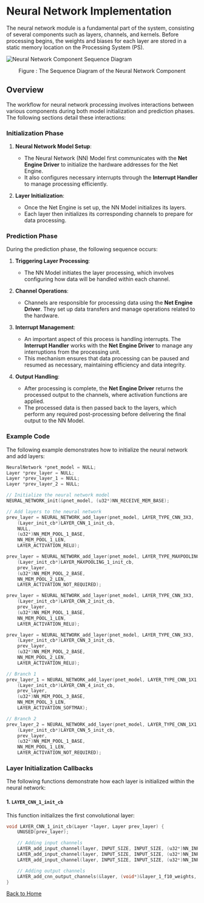 # Neural Network Implementation

The neural network module is a fundamental part of the system, consisting of several components such as layers, channels, and kernels. Before processing begins, the weights and biases for each layer are stored in a static memory location on the Processing System (PS).

![Neural Network Component Sequence Diagram](../images/neural_network_sequence_diagram.png)  
<p align="center">Figure : The Sequence Diagram of the Neural Network Component</p>

## Overview

The workflow for neural network processing involves interactions between various components during both model initialization and prediction phases. The following sections detail these interactions:

### Initialization Phase

1. **Neural Network Model Setup**:
   - The Neural Network (NN) Model first communicates with the **Net Engine Driver** to initialize the hardware addresses for the Net Engine.
   - It also configures necessary interrupts through the **Interrupt Handler** to manage processing efficiently.

2. **Layer Initialization**:
   - Once the Net Engine is set up, the NN Model initializes its layers.
   - Each layer then initializes its corresponding channels to prepare for data processing.

### Prediction Phase

During the prediction phase, the following sequence occurs:

1. **Triggering Layer Processing**:
   - The NN Model initiates the layer processing, which involves configuring how data will be handled within each channel.

2. **Channel Operations**:
   - Channels are responsible for processing data using the **Net Engine Driver**. They set up data transfers and manage operations related to the hardware.

3. **Interrupt Management**:
   - An important aspect of this process is handling interrupts. The **Interrupt Handler** works with the **Net Engine Driver** to manage any interruptions from the processing unit.
   - This mechanism ensures that data processing can be paused and resumed as necessary, maintaining efficiency and data integrity.

4. **Output Handling**:
   - After processing is complete, the **Net Engine Driver** returns the processed output to the channels, where activation functions are applied.
   - The processed data is then passed back to the layers, which perform any required post-processing before delivering the final output to the NN Model.

### Example Code

The following example demonstrates how to initialize the neural network and add layers:

```c
NeuralNetwork *pnet_model = NULL;
Layer *prev_layer = NULL;
Layer *prev_layer_1 = NULL;
Layer *prev_layer_2 = NULL;

// Initialize the neural network model
NEURAL_NETWORK_init(&pnet_model, (u32*)NN_RECEIVE_MEM_BASE);

// Add layers to the neural network
prev_layer = NEURAL_NETWORK_add_layer(pnet_model, LAYER_TYPE_CNN_3X3,
    (Layer_init_cb*)LAYER_CNN_1_init_cb,
    NULL,
    (u32*)NN_MEM_POOL_1_BASE,
    NN_MEM_POOL_1_LEN,
    LAYER_ACTIVATION_RELU);

prev_layer = NEURAL_NETWORK_add_layer(pnet_model, LAYER_TYPE_MAXPOOLING,
    (Layer_init_cb*)LAYER_MAXPOOLING_1_init_cb,
    prev_layer,
    (u32*)NN_MEM_POOL_2_BASE,
    NN_MEM_POOL_2_LEN,
    LAYER_ACTIVATION_NOT_REQUIRED);

prev_layer = NEURAL_NETWORK_add_layer(pnet_model, LAYER_TYPE_CNN_3X3,
    (Layer_init_cb*)LAYER_CNN_2_init_cb,
    prev_layer,
    (u32*)NN_MEM_POOL_1_BASE,
    NN_MEM_POOL_1_LEN,
    LAYER_ACTIVATION_RELU);

prev_layer = NEURAL_NETWORK_add_layer(pnet_model, LAYER_TYPE_CNN_3X3,
    (Layer_init_cb*)LAYER_CNN_3_init_cb,
    prev_layer,
    (u32*)NN_MEM_POOL_2_BASE,
    NN_MEM_POOL_2_LEN,
    LAYER_ACTIVATION_RELU);

// Branch 1
prev_layer_1 = NEURAL_NETWORK_add_layer(pnet_model, LAYER_TYPE_CNN_1X1,
    (Layer_init_cb*)LAYER_CNN_4_init_cb,
    prev_layer,
    (u32*)NN_MEM_POOL_3_BASE,
    NN_MEM_POOL_3_LEN,
    LAYER_ACTIVATION_SOFTMAX);

// Branch 2
prev_layer_2 = NEURAL_NETWORK_add_layer(pnet_model, LAYER_TYPE_CNN_1X1,
    (Layer_init_cb*)LAYER_CNN_5_init_cb,
    prev_layer,
    (u32*)NN_MEM_POOL_1_BASE,
    NN_MEM_POOL_1_LEN,
    LAYER_ACTIVATION_NOT_REQUIRED);
```

### Layer Initialization Callbacks

The following functions demonstrate how each layer is initialized within the neural network:

#### 1. `LAYER_CNN_1_init_cb`

This function initializes the first convolutional layer:

```c
void LAYER_CNN_1_init_cb(Layer *layer, Layer prev_layer) {
    UNUSED(prev_layer);

    // Adding input channels
    LAYER_add_input_channel(layer, INPUT_SIZE, INPUT_SIZE, (u32*)NN_INPUT_RED_CHANNEL);
    LAYER_add_input_channel(layer, INPUT_SIZE, INPUT_SIZE, (u32*)NN_INPUT_GREEN_CHANNEL);
    LAYER_add_input_channel(layer, INPUT_SIZE, INPUT_SIZE, (u32*)NN_INPUT_BLUE_CHANNEL);

    // Adding output channels
    LAYER_add_cnn_output_channels(&layer, (void*)&layer_1_f10_weights, (void*)&PRelu_Layer_2_10_weights, 10, (INPUT_SIZE-2), (INPUT_SIZE-2));
}
```

[Back to Home](./../)

